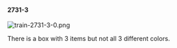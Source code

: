 #### 2731-3
![train-2731-3-0.png](https://github.com/lil-lab/nlvr/raw/master/nlvr/train/images/61/train-2731-3-0.png "train-2731-3-0.png")

There is a box with 3 items but not all 3 different colors.